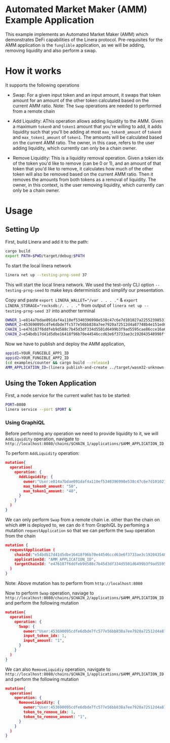 <!-- cargo-rdme start -->

# Automated Market Maker (AMM) Example Application

This example implements an Automated Market Maker (AMM) which demonstrates DeFi capabilities of the 
Linera protocol. Pre-requisites for the AMM application is the `funglible` application, as we will
be adding, removing liquidity and also perform a swap.

# How it works 

It supports the following operations

- Swap: For a given input token and an input amount, it swaps that token amount for an 
amount of the other token calculated based on the current AMM ratio. Note: The `Swap` operations 
are needed to performed from a remote chain 

- Add Liquidity:  AThis operation allows adding liquidity to the AMM. Given a maximum 
`token0` and `token1` amount that you're willing to add, it adds liquidity such that you'll be 
adding at most `max_token0_amount` of `token0` and `max_token1_amount` of `token1`. The amounts 
will be calculated based on the current AMM ratio. The owner, in this case, refers to the user 
adding liquidity, which currently can only be a chain owner.

- Remove Liquidity: This is a liquidity removal operation. Given a token idx of the token you'd 
like to remove (can be 0 or 1), and an amount of that token that you'd like to remove, it calculates 
how much of the other token will also be removed based on the current AMM ratio. Then it removes 
the amounts from both tokens as a removal of liquidity. The owner, in this context, is the user 
removing liquidity, which currently can only be a chain owner.

# Usage

## Setting Up

First, build Linera and add it to the path:

```bash
cargo build
export PATH=$PWD/target/debug:$PATH
```

To start the local linera network

```bash
linera net up --testing-prng-seed 37
```

This will start the local linera network. We used the
test-only CLI option `--testing-prng-seed` to make keys deterministic and simplify our
presentation.

Copy and paste `export LINERA_WALLET="/var . . . ."` & `export LINERA_STORAGE="rocksdb:/. . . ."` from output of `linera net up --testing-prng-seed 37` into another terminal

```bash
OWNER_1=e814a7bdae091daf4a110ef5340396998e538c47c6e7d101027a225523985316
OWNER_2=453690095cdfe6dbde7fc577e56bb838a7ee7920a72512d4a87748b4e151ed61
CHAIN_1=e476187f6ddfeb9d588c7b45d3df334d5501d6499b3f9ad5595cae86cce16a65
CHAIN_2=e54bdb17d41d5dbe16418f96b70e44546ccd63e6f3733ae3c192043548998ff3
```

Now we have to publish and deploy the AMM application,

```bash
appid1=YOUR_FUNGIBLE_APP1_ID
appid2=YOUR_FUNGIBLE_APP2_ID
(cd examples/counter && cargo build --release)
AMM_APPLICATION_ID=(linera publish-and-create ../target/wasm32-unknown-unknown/release/amm_{contract,service}.wasm --json-parameters "{\"tokens\":["\"$appid1\"","\"$appid2\""]}")
```

## Using the Token Application

First, a node service for the current wallet has to be started:

```bash
PORT=8080
linera service --port $PORT &
```

### Using GraphiQL

Before performing any operation we need to provide liquidity to it, we will `AddLiquidity` operation,
navigate to `http://localhost:8080/chains/$CHAIN_1/applications/$AMM_APPLICATION_ID`

To perform `AddLiquidity` operation:

```json
mutation{
  operation(
    operation: {
      AddLiquidity: {
        owner:"User:e814a7bdae091daf4a110ef5340396998e538c47c6e7d101027a225523985316",
        max_token0_amount: "50",
        max_token1_amount: "40",
      }
    } 		
  )
}
```

We can only perform `Swap` from a remote chain i.e. other than the chain on which  `AMM` is deployed to,
we can do it from GraphiQL by perfoming a mutation `requestApplication` so that we can perform the `Swap` operation from the
chain

```json
mutation {
  requestApplication (
    chainId:"e54bdb17d41d5dbe16418f96b70e44546ccd63e6f3733ae3c192043548998ff3",
    applicationId: "AMM_APPLICATION_ID",
    targetChainId: "e476187f6ddfeb9d588c7b45d3df334d5501d6499b3f9ad5595cae86cce16a65"
  )
}
```
Note: Above mutation has to perform from `http://localhost:8080`

Now to perform `Swap` operation, naviage to `http://localhost:8080/chains/$CHAIN_2/applications/$AMM_APPLICATION_ID` and
perform the following mutation

```json
mutation{
  operation(
    operation: {
      Swap: {
        owner:"User:453690095cdfe6dbde7fc577e56bb838a7ee7920a72512d4a87748b4e151ed61",
        input_token_idx: 1,
        input_amount: "1",
      }
    } 		
  )
}
```

We can also `RemoveLiquidiy` operation, navigate to `http://localhost:8080/chains/$CHAIN_1/applications/$AMM_APPLICATION_ID` and
perform the following mutation

```json
mutation{
  operation(
    operation: {
      RemoveLiquidity: {
        owner:"User:453690095cdfe6dbde7fc577e56bb838a7ee7920a72512d4a87748b4e151ed61",
        token_to_remove_idx: 1,
        token_to_remove_amount: "1",
      }
    } 		
  )
}
```

<!-- cargo-rdme end -->

